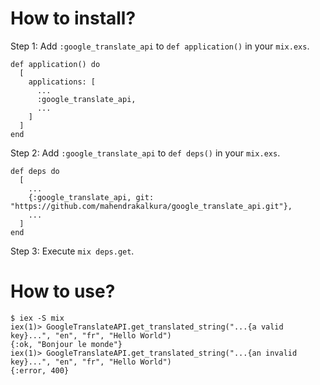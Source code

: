 How to install?
===============

Step 1: Add `:google_translate_api` to `def application()` in your `mix.exs`.

```
def application() do
  [
    applications: [
      ...
      :google_translate_api,
      ...
    ]
  ]
end
```

Step 2: Add `:google_translate_api` to `def deps()` in your `mix.exs`.

```
def deps do
  [
    ...
    {:google_translate_api, git: "https://github.com/mahendrakalkura/google_translate_api.git"},
    ...
  ]
end
```

Step 3: Execute `mix deps.get`.

How to use?
===========

```
$ iex -S mix
iex(1)> GoogleTranslateAPI.get_translated_string("...{a valid key}...", "en", "fr", "Hello World")
{:ok, "Bonjour le monde"}
iex(1)> GoogleTranslateAPI.get_translated_string("...{an invalid key}...", "en", "fr", "Hello World")
{:error, 400}
```
